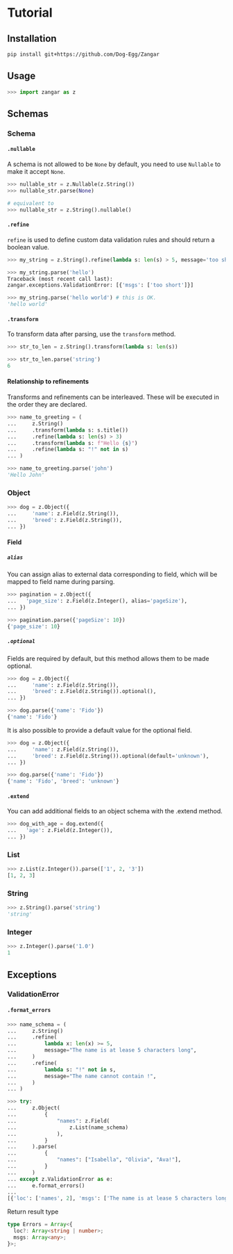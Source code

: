 # Tutorial

## Installation

```sh
pip install git+https://github.com/Dog-Egg/Zangar
```

## Usage

```py
>>> import zangar as z

```

## Schemas

### Schema

#### `.nullable`

A schema is not allowed to be `None` by default, you need to use `Nullable` to make it accept `None`.

```py
>>> nullable_str = z.Nullable(z.String())
>>> nullable_str.parse(None)

# equivalent to
>>> nullable_str = z.String().nullable()

```

#### `.refine`

`refine` is used to define custom data validation rules and should return a boolean value.

```py
>>> my_string = z.String().refine(lambda s: len(s) > 5, message='too short')

>>> my_string.parse('hello')
Traceback (most recent call last):
zangar.exceptions.ValidationError: [{'msgs': ['too short']}]

>>> my_string.parse('hello world') # this is OK.
'hello world'

```

#### `.transform`

To transform data after parsing, use the `transform` method.

```py
>>> str_to_len = z.String().transform(lambda s: len(s))

>>> str_to_len.parse('string')
6

```

#### Relationship to refinements

Transforms and refinements can be interleaved. These will be executed in the order they are declared.

```py
>>> name_to_greeting = (
...     z.String()
...     .transform(lambda s: s.title())
...     .refine(lambda s: len(s) > 3)
...     .transform(lambda s: f"Hello {s}")
...     .refine(lambda s: "!" not in s)
... )

>>> name_to_greeting.parse('john')
'Hello John'

```

### Object

```py
>>> dog = z.Object({
...     'name': z.Field(z.String()),
...     'breed': z.Field(z.String()),
... })

```

#### Field

##### `alias`

You can assign alias to external data corresponding to field, which will be mapped to field name during parsing.

```py
>>> pagination = z.Object({
...   'page_size': z.Field(z.Integer(), alias='pageSize'),
... })

>>> pagination.parse({'pageSize': 10})
{'page_size': 10}

```

##### `.optional`

Fields are required by default, but this method allows them to be made optional.

```py
>>> dog = z.Object({
...     'name': z.Field(z.String()),
...     'breed': z.Field(z.String()).optional(),
... })

>>> dog.parse({'name': 'Fido'})
{'name': 'Fido'}

```

It is also possible to provide a default value for the optional field.

```py
>>> dog = z.Object({
...     'name': z.Field(z.String()),
...     'breed': z.Field(z.String()).optional(default='unknown'),
... })

>>> dog.parse({'name': 'Fido'})
{'name': 'Fido', 'breed': 'unknown'}

```

#### `.extend`

You can add additional fields to an object schema with the .extend method.

```py
>>> dog_with_age = dog.extend({
...   'age': z.Field(z.Integer()),
... })

```

### List

```py
>>> z.List(z.Integer()).parse(['1', 2, '3'])
[1, 2, 3]

```

### String

```py
>>> z.String().parse('string')
'string'

```

### Integer

```py
>>> z.Integer().parse('1.0')
1

```

## Exceptions

### ValidationError

#### `.format_errors`

```py
>>> name_schema = (
...     z.String()
...     .refine(
...         lambda x: len(x) >= 5,
...         message="The name is at lease 5 characters long",
...     )
...     .refine(
...         lambda s: "!" not in s,
...         message="The name cannot contain !",
...     )
... )

>>> try:
...     z.Object(
...         {
...             "names": z.Field(
...                 z.List(name_schema)
...             ),
...         }
...     ).parse(
...         {
...             "names": ["Isabella", "Olivia", "Ava!"],
...         }
...     )
... except z.ValidationError as e:
...     e.format_errors()
...
[{'loc': ['names', 2], 'msgs': ['The name is at lease 5 characters long', 'The name cannot contain !']}]

```

Return result type

```ts
type Errors = Array<{
  loc?: Array<string | number>;
  msgs: Array<any>;
}>;
```
